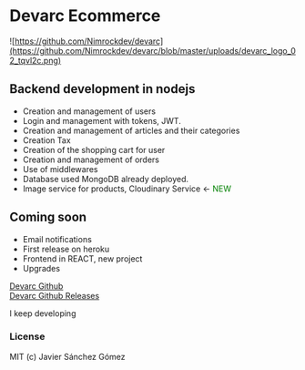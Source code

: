 # Devarc Ecommerce


![https://github.com/Nimrockdev/devarc](https://github.com/Nimrockdev/devarc/blob/master/uploads/devarc_logo_02_tqvl2c.png)


## Backend development in nodejs

- Creation and management of users
- Login and management with tokens, JWT.
- Creation and management of articles and their categories
- Creation Tax
- Creation of the shopping cart for user
- Creation and management of orders
- Use of middlewares
- Database used MongoDB already deployed.
- Image service for products, Cloudinary Service $\leftarrow$ <span style="color:green">NEW</span>

## Coming soon
- Email notifications
- First release on heroku
- Frontend in REACT, new project
- Upgrades  
  
  
[Devarc Github](https://github.com/Nimrockdev/devarc)  
[Devarc Github Releases](https://github.com/Nimrockdev/devarc/releases)  



I keep developing


### License
MIT (c) Javier Sánchez Gómez

